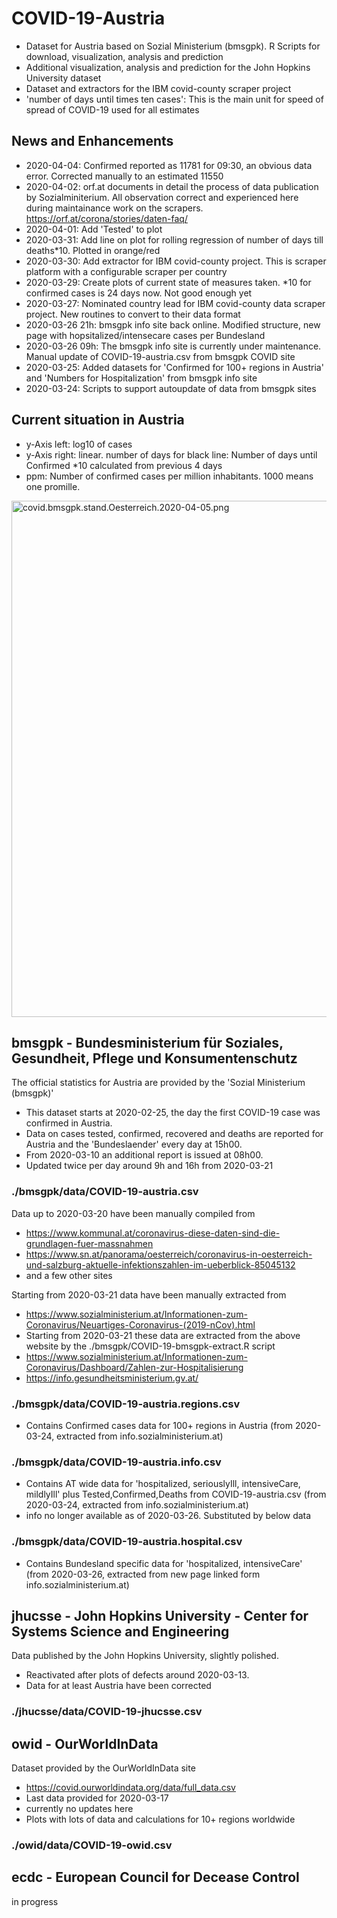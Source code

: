 # COVID-19-Austria
- Dataset for Austria based on Sozial Ministerium (bmsgpk). R Scripts for download, visualization, analysis and prediction
- Additional visualization, analysis and prediction for the John Hopkins University dataset 
- Dataset and extractors for the IBM covid-county  scraper project
- 'number of days until times ten cases': This is the main unit for speed of spread of COVID-19 used for all estimates

## News and Enhancements
- 2020-04-04: Confirmed reported as 11781 for 09:30, an obvious data error. Corrected manually to an estimated 11550
- 2020-04-02: orf.at documents in detail the process of data publication by Sozialminiterium. All observation correct and experienced here during maintainance work on the scrapers. https://orf.at/corona/stories/daten-faq/
- 2020-04-01: Add 'Tested' to plot
- 2020-03-31: Add line on plot for rolling regression of number of days till deaths*10. Plotted in orange/red
- 2020-03-30: Add extractor for IBM covid-county project. This is scraper platform with a configurable scraper per country
- 2020-03-29: Create plots of current state of measures taken. *10 for confirmed cases is 24 days now. Not good enough  yet
- 2020-03-27: Nominated country lead for IBM covid-county data scraper project. New routines to convert to their data format
- 2020-03-26 21h: bmsgpk info site back online. Modified structure, new page with hopsitalized/intensecare cases per Bundesland
- 2020-03-26 09h: The bmsgpk info site is currently under maintenance. Manual update of COVID-19-austria.csv from bmsgpk COVID site
- 2020-03-25: Added datasets for 'Confirmed for 100+ regions in Austria' and 'Numbers for Hospitalization' from bmsgpk info site
- 2020-03-24: Scripts to support autoupdate of data from bmsgpk sites

## Current situation in Austria
- y-Axis left: log10 of cases
- y-Axis right: linear. number of days for black line: Number of days until Confirmed *10 calculated from previous 4 days
- ppm: Number of confirmed cases per million inhabitants. 1000 means one promille.
<p><img src="https://github.com/at062084/COVID-19-Austria/blob/master/bmsgpk/thumbs/covid.bmsgpk.stand.Oesterreich.2020-04-05.png" alt="covid.bmsgpk.stand.Oesterreich.2020-04-05.png"  width="1102" height="826"/></p>


##   bmsgpk - Bundesministerium für Soziales, Gesundheit, Pflege und Konsumentenschutz
The official statistics for Austria are provided by the 'Sozial Ministerium (bmsgpk)'
- This dataset starts at 2020-02-25, the day the first COVID-19 case was confirmed in Austria. 
- Data on cases tested, confirmed, recovered and deaths are reported for Austria and the 'Bundeslaender' every day at 15h00. 
- From 2020-03-10 an additional report is issued at 08h00.
- Updated twice per day around 9h and 16h from 2020-03-21

### ./bmsgpk/data/COVID-19-austria.csv
Data up to 2020-03-20 have been manually compiled from
- https://www.kommunal.at/coronavirus-diese-daten-sind-die-grundlagen-fuer-massnahmen
- https://www.sn.at/panorama/oesterreich/coronavirus-in-oesterreich-und-salzburg-aktuelle-infektionszahlen-im-ueberblick-85045132
- and a few other sites

Starting from 2020-03-21 data have been manually extracted from 
- https://www.sozialministerium.at/Informationen-zum-Coronavirus/Neuartiges-Coronavirus-(2019-nCov).html
- Starting from 2020-03-21 these data are extracted from the above website by the ./bmsgpk/COVID-19-bmsgpk-extract.R script
- https://www.sozialministerium.at/Informationen-zum-Coronavirus/Dashboard/Zahlen-zur-Hospitalisierung
- https://info.gesundheitsministerium.gv.at/

### ./bmsgpk/data/COVID-19-austria.regions.csv
- Contains Confirmed cases data for 100+ regions in Austria (from 2020-03-24, extracted from info.sozialministerium.at)

### ./bmsgpk/data/COVID-19-austria.info.csv
- Contains AT wide data for 'hospitalized, seriouslyIll, intensiveCare, mildlyIll' plus Tested,Confirmed,Deaths from COVID-19-austria.csv (from 2020-03-24, extracted from info.sozialministerium.at)
- info no longer available as of 2020-03-26. Substituted by below data

### ./bmsgpk/data/COVID-19-austria.hospital.csv
- Contains Bundesland specific data for 'hospitalized, intensiveCare' (from 2020-03-26, extracted from new page linked form info.sozialministerium.at)

## jhucsse - John Hopkins University - Center for Systems Science and Engineering
Data published by the John Hopkins University, slightly polished.
- Reactivated after plots of defects around 2020-03-13. 
- Data for at least Austria have been corrected
### ./jhucsse/data/COVID-19-jhucsse.csv

## owid - OurWorldInData
Dataset provided by the OurWorldInData site
- https://covid.ourworldindata.org/data/full_data.csv
- Last data provided for 2020-03-17
- currently no updates here
- Plots with lots of data and calculations for 10+ regions worldwide
### ./owid/data/COVID-19-owid.csv

## ecdc - European Council for Decease Control
in progress
